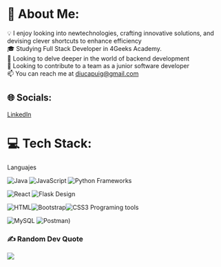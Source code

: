 # 💫 About Me:
💡 I enjoy looking into newtechnologies, crafting innovative solutions, and devising clever shortcuts to enhance efficiency<br>🎓 Studying Full Stack Developer in 4Geeks Academy.<br>🔭 Looking to delve deeper in the world of backend development<br>🤝 Looking to contribute to a team as a junior software developer<br>📫 You can reach me at diucapuig@gmail.com


## 🌐 Socials:
[LinkedIn](https://www.linkedin.com/in/diuca-puig-42b871252/)  
# 💻 Tech Stack:
  Languajes <br />
  
![Java](https://img.shields.io/badge/java-%23ED8B00.svg?style=for-the-badge&logo=java&logoColor=white) ![JavaScript](https://img.shields.io/badge/javascript-%23323330.svg?style=for-the-badge&logo=javascript&logoColor=%23F7DF1E) ![Python](https://img.shields.io/badge/python-3670A0?style=for-the-badge&logo=python&logoColor=ffdd54)
  Frameworks<br />
  
![React](https://img.shields.io/badge/react-%2320232a.svg?style=for-the-badge&logo=react&logoColor=%2361DAFB) ![Flask](https://img.shields.io/badge/flask-%23000.svg?style=for-the-badge&logo=flask&logoColor=white) 
  Design<br />
  
![HTML](https://img.shields.io/badge/HTML5-E34F26?style=for-the-badge&logo=html5&logoColor=white)![Bootstrap](https://img.shields.io/badge/bootstrap-%23563D7C.svg?style=for-the-badge&logo=bootstrap&logoColor=white)![CSS3](https://img.shields.io/badge/css3-%231572B6.svg?style=for-the-badge&logo=css3&logoColor=white)
  Programing tools<br />
  
![MySQL](https://img.shields.io/badge/mysql-%2300f.svg?style=for-the-badge&logo=mysql&logoColor=white) ![Postman](https://img.shields.io/badge/Postman-FF6C37?style=for-the-badge&logo=Postman&logoColor=white))


### ✍️ Random Dev Quote
![](https://quotes-github-readme.vercel.app/api?type=horizontal&theme=radical)

<!-- Proudly created with GPRM ( https://gprm.itsvg.in ) -->

[linkedin-url]:https://www.linkedin.com/in/diuca-puig-42b871252/
